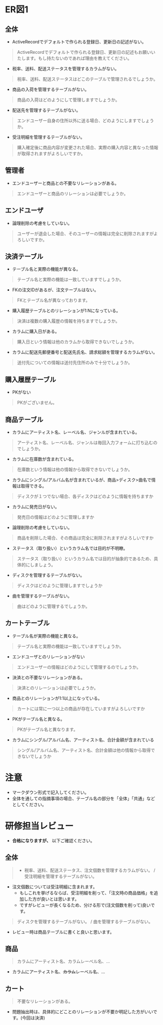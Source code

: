 # ER図1
## 全体
- ActiveRecordでデフォルトで作られる登録日、更新日の記述がない。
> ActiveRecordでデフォルトで作られる登録日、更新日の記述もお願いいたします。もし持たないのであれば理由を教えてください。
- 税率、送料、配送ステータスを管理するカラムがない。
> 税率、送料、配送ステータスはどこのテーブルで管理されるでしょうか。
- 商品の入荷を管理するテーブルがない。
> 商品の入荷はどのようにして管理しますでしょうか。
- 配送先を管理するテーブルがない。
> エンドユーザー自身の住所以外に送る場合、どのようにしますでしょうか。
- 受注明細を管理するテーブルがない。
> 購入確定後に商品内容が変更された場合、実際の購入内容と異なった情報が取得されますがよろしいですか。

## 管理者
- エンドユーザーと商品との不要なリレーションがある。
> エンドユーザーと商品のリレーションは必要でしょうか。

## エンドユーザ
- 論理削除の考慮をしていない。
> ユーザーが退会した場合、そのユーザーの情報は完全に削除されますがよろしいですか。

## 決済テーブル
- テーブル名と実際の機能が異なる。
> テーブル名と実際の機能は一致していますでしょうか。
- FKの注文IDがあるが、注文テーブルはない。
> FKとテーブル名が異なっております。
- 購入履歴テーブルとのリレーションが1:Nになっている。
> 決済は複数の購入履歴の情報を持ちますでしょうか。
- カラムに購入日がある。
> 購入日という情報は他のカラムから取得できないでしょうか。
- カラムに配送先郵便番号と配送先氏名、請求総額を管理するカラムがない。
> 送付先についての情報は送付先住所のみで十分でしょうか。


## 購入履歴テーブル
- PKがない
> PKがございません。

## 商品テーブル
- カラムにアーティスト名、レーベル名、ジャンルが含まれている。
> アーティスト名、レーベル名、ジャンルは毎回入力フォームに打ち込むのでしょうか。
- カラムに在庫数が含まれている。
> 在庫数という情報は他の情報から取得できないでしょうか。
- カラムにシングル/アルバム名が含まれているが、商品>ディスク>曲名で情報は取得できる。
> ディスクが１つでない場合、各ディスクはどのように情報を持ちますか
- カラムに発売日がない。
> 発売日の情報はどのように管理しますか
- 論理削除の考慮をしていない。
> 商品を削除した場合、その商品は完全に削除されますがよろしいですか
- ステータス（取り扱い）というカラム名では目的が不明瞭。
> ステータス（取り扱い）というカラム名では目的が抽象的であるため、具体的にしましょう。
- ディスクを管理するテーブルがない。
> ディスクはどのように管理しますでしょうか
- 曲を管理するテーブルがない。
> 曲はどのように管理するでしょうか。

## カートテーブル
- テーブル名が実際の機能と異なる。
> テーブル名と実際の機能は一致していますでしょうか。
- エンドユーザとのリレーションがない
> エンドユーザーの情報はどのようにして管理するのでしょうか。
- 決済との不要なリレーションがある。
> 決済とのリレーションは必要でしょうか。
- 商品とのリレーションが1:1以上になっている。
> カートには常に一つ以上の商品が存在していますがよろしいですか
- PKがテーブル名と異なる。
> PKがテーブル名と異なります。
- カラムにシングル/アルバム名、アーティスト名、合計金額が含まれている
> シングル/アルバム名、アーティスト名、合計金額は他の情報から取得できないでしょうか


# 注意
* マークダウン形式で記入してください。
* 全体を通しての指摘事項の場合、テーブル名の部分を「全体」「共通」などとしてください。

# 研修担当レビュー
- **合格になりますが、** 以下ご確認ください。

## 全体
> - 税率、送料、配送ステータス、注文個数を管理するカラムがない。 / 受注明細を管理するテーブルがない。
- 注文個数については受注明細に含まれます。
  - もしこれを挙げるならば、受注明細を削って、「注文時の商品価格」を追加した方が良いとは思います。
  - ですがレビューが長くなるため、分ける形で(注文個数を削って)良いです。
> ディスクを管理するテーブルがない。 / 曲を管理するテーブルがない。
- レビュー時は商品テーブルに書くと良いと思います。

## 商品
> カラムにアーティスト名、カラムレーベル名、...
- カラムにアーティスト名、~~カラム~~レーベル名、...

## カート
> 不要なリレーションがある。
- 問題抽出時は、具体的にどことのリレーションが不要か明記した方がいいです。(今回は決済)


